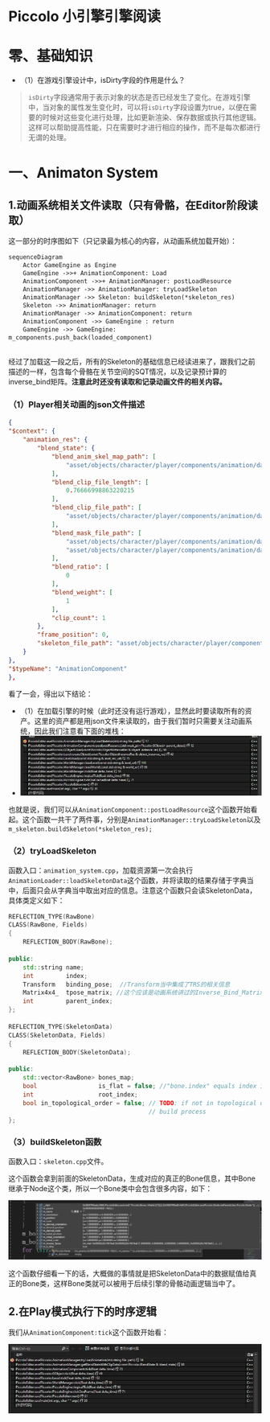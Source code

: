 # Piccolo 小引擎引擎阅读

# 零、基础知识

- （1）在游戏引擎设计中，isDirty字段的作用是什么？

> `isDirty`字段通常用于表示对象的状态是否已经发生了变化。在游戏引擎中，当对象的属性发生变化时，可以将`isDirty`字段设置为true，以便在需要的时候对这些变化进行处理，比如更新渲染、保存数据或执行其他逻辑。这样可以帮助提高性能，只在需要时才进行相应的操作，而不是每次都进行无谓的处理。



# 一、Animaton System

## 1.动画系统相关文件读取（只有骨骼，在Editor阶段读取）

这一部分的时序图如下（只记录最为核心的内容，从动画系统加载开始）：

  ```mermaid
  sequenceDiagram
      Actor GameEngine as Engine
      GameEngine ->>+ AnimationComponent: Load
      AnimationComponent ->>+ AnimationManager: postLoadResource
      AnimationManager ->> AnimationManager: tryLoadSkeleton
      AnimationManager ->> Skeleton: buildSkeleton(*skeleton_res)
      Skeleton ->> AnimationManager: return
      AnimationManager ->> AnimationComponent: return
      AnimationComponent ->> GameEngine : return
      GameEngine ->> GameEngine: m_components.push_back(loaded_component)
  
  
  ```

经过了加载这一段之后，所有的Skeleton的基础信息已经读进来了，跟我们之前描述的一样，包含每个骨骼在关节空间的SQT情况，以及记录预计算的inverse_bind矩阵。**注意此时还没有读取和记录动画文件的相关内容。**



### （1）Player相关动画的json文件描述

```json
{
"$context": {
    "animation_res": {
        "blend_state": {
            "blend_anim_skel_map_path": [
                "asset/objects/character/player/components/animation/data/anim.skeleton_map.json"
            ],
            "blend_clip_file_length": [
                0.76666998863220215
            ],
            "blend_clip_file_path": [
                "asset/objects/character/player/components/animation/data/W2_CrouchWalk_Aim_F_Loop_IP.animation_clip.json"
            ],
            "blend_mask_file_path": [
                "asset/objects/character/player/components/animation/data/anim.skeleton_mask.json",
                "asset/objects/character/player/components/animation/data/anim.skeleton_mask.json"
            ],
            "blend_ratio": [
                0
            ],
            "blend_weight": [
                1
            ],
            "clip_count": 1
        },
        "frame_position": 0,
        "skeleton_file_path": "asset/objects/character/player/components/animation/data/skeleton_data_root.skeleton.json"
    }
},
"$typeName": "AnimationComponent"
},
```

看了一会，得出以下结论：

- （1）在加载引擎的时候（此时还没有运行游戏），显然此时要读取所有的资产。这里的资产都是用json文件来读取的，由于我们暂时只需要关注动画系统，因此我们注意看下面的堆栈：
- ![image-20241101152949185](./assets/image-20241101152949185.png)

也就是说，我们可以从`AnimationComponent::postLoadResource`这个函数开始看起。这个函数一共干了两件事，分别是`AnimationManager::tryLoadSkeleton`以及`m_skeleton.buildSkeleton(*skeleton_res);`



### （2）tryLoadSkeleton

函数入口：`animation_system.cpp`，加载资源第一次会执行`AnimationLoader::loadSkeletonData`这个函数，并将读取的结果存储于字典当中，后面只会从字典当中取出对应的信息。注意这个函数只会读SkeletonData，具体类定义如下：

```c++
REFLECTION_TYPE(RawBone)
CLASS(RawBone, Fields)
{
    REFLECTION_BODY(RawBone);

public:
    std::string name;
    int         index;
    Transform   binding_pose;  //Transform当中集成了TRS的相关信息
    Matrix4x4_  tpose_matrix; //这个应该是动画系统讲过的Inverse_Bind_Matrix，即从模型空间转到关节空间的矩阵
    int         parent_index;
};

REFLECTION_TYPE(SkeletonData)
CLASS(SkeletonData, Fields)
{
    REFLECTION_BODY(SkeletonData);

public:
    std::vector<RawBone> bones_map;
    bool                 is_flat = false; //"bone.index" equals index in bones_map
    int                  root_index;
    bool in_topological_order = false; // TODO: if not in topological order, we need to topology sort in skeleton
                                       // build process
};
```



### （3）buildSkeleton函数

函数入口：`skeleton.cpp`文件。

这个函数会拿到前面的SkeletonData，生成对应的真正的Bone信息，其中Bone继承于Node这个类，所以一个Bone类中会包含很多内容，如下：

![image-20241101155056077](./assets/image-20241101155056077.png)

这个函数仔细看一下的话，大概做的事情就是把SkeletonData中的数据赋值给真正的Bone类，这样Bone类就可以被用于后续引擎的骨骼动画逻辑当中了。



## 2.在Play模式执行下的时序逻辑

我们从`AnimationComponent:tick`这个函数开始看：

![image-20241101164011811](./assets/image-20241101164011811.png)


